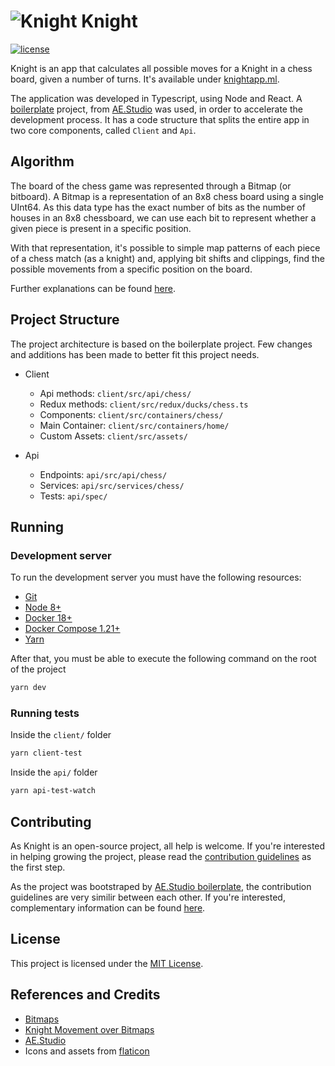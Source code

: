 # ![Knight](https://image.flaticon.com/icons/png/128/1964/1964610.png) Knight

[![license](https://img.shields.io/badge/license-MIT-blue.svg)](https://github.com/lucaspbordignon/knight/blob/master/LICENCE.md)

Knight is an app that calculates all possible moves for a Knight in a chess board,
given a number of turns. It's available under [knightapp.ml](https://knightapp.ml).

The application was developed in Typescript, using Node and React. A
[boilerplate](https://github.com/agencyenterprise/aeboilerplate) project,
from [AE.Studio](https://ae.studio/) was used, in order to accelerate
the development process. It has a code structure that splits the entire
app in two core components, called `Client` and `Api`.

## Algorithm

The board of the chess game was represented through a Bitmap (or bitboard).
A Bitmap is a representation of an 8x8 chess board using a single UInt64.
As this data type has the exact number of bits as the number of houses
in an 8x8 chessboard, we can use each bit to represent whether a given
piece is present in a specific position.

With that representation, it's possible to simple map patterns of
each piece of a chess match (as a knight) and, applying bit shifts and
clippings, find the possible movements from a specific position on the board.

Further explanations can be found
[here](http://pages.cs.wisc.edu/~psilord/blog/data/chess-pages/whiteknightvalid.html).

## Project Structure

The project architecture is based on the boilerplate
project. Few changes and additions has been made to better fit this project
needs.

- Client

  - Api methods: `client/src/api/chess/`
  - Redux methods: `client/src/redux/ducks/chess.ts`
  - Components: `client/src/containers/chess/`
  - Main Container: `client/src/containers/home/`
  - Custom Assets: `client/src/assets/`

- Api
  - Endpoints: `api/src/api/chess/`
  - Services: `api/src/services/chess/`
  - Tests: `api/spec/`

## Running

### Development server

To run the development server you must have the following resources:

- [Git](https://git-scm.com/book/en/v2/Getting-Started-Installing-Git)
- [Node 8+](https://nodejs.org/en/)
- [Docker 18+](https://docs.docker.com/install/)
- [Docker Compose 1.21+](https://docs.docker.com/compose/install/)
- [Yarn](https://yarnpkg.com/en/)

After that, you must be able to execute the following command on the root
of the project

```bash
yarn dev
```

### Running tests

Inside the `client/` folder

```bash
yarn client-test
```

Inside the `api/` folder

```bash
yarn api-test-watch
```

## Contributing

As Knight is an open-source project, all help is welcome. If you're
interested in helping growing the project, please read the
[contribution guidelines](https://github.com/lucaspbordignon/knight/blob/master/docs/CONTRIBUTING.md)
as the first step.

As the project was bootstraped by [AE.Studio boilerplate](https://github.com/agencyenterprise/aeboilerplate),
the contribution guidelines are very similir between each other. If you're
interested, complementary information can be found
[here](https://github.com/agencyenterprise/aeboilerplate/blob/master/docs/documentation.md).

## License

This project is licensed under the [MIT License](https://github.com/lucaspbordignon/knight/blob/master/LICENCE.md).

## References and Credits

- [Bitmaps](https://www.chessprogramming.org/Bitboards)
- [Knight Movement over Bitmaps](http://pages.cs.wisc.edu/~psilord/blog/data/chess-pages/nonsliding.html)
- [AE.Studio](https://ae.studio)
- Icons and assets from [flaticon](https://www.flaticon.com/)
